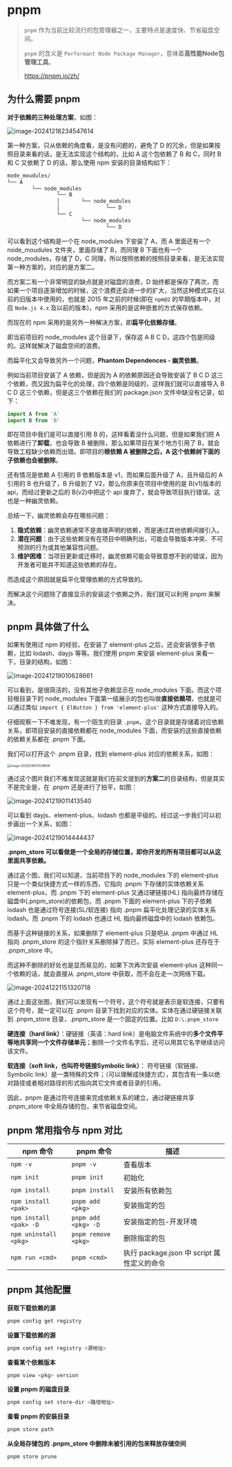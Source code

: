 # pnpm

> `pnpm` 作为当前比较流行的包管理器之一，主要特点是速度快、节省磁盘空间。
>
> `pnpm` 的含义是 `Performant Node Package Manager`，意味着**高性能Node包管理工具**。
>
> https://pnpm.io/zh/

## 为什么需要 pnpm

**对于依赖的三种处理方案**，如图：

![image-20241218234547614](https://cos.coderjc.cn/blog/image-20241218234547614.png)

第一种方案，只从依赖的角度看，是没有问题的，避免了 D 的冗余，但是如果按照目录来看的话，是无法实现这个结构的，比如 A 这个包依赖了 B 和 C，同时 B 和 C 又依赖了 D 的话，那么使用 npm 安装的目录结构如下：

```bash
mode_moudules/
└── A
		└── node_modules 
				└── B		
				│		└── node_modules 
				│				└── D
				└── C		
						└── node_modules 
								└── D
```

可以看到这个结构是一个在 node_modules 下安装了 A，而 A 里面还有一个 node_moudules 文件夹，里面存储了 B，而同理 B 下面也有一个 node_modules，存储了 D，C 同理，所以按照依赖的按照目录来看，是无法实现第一种方案的，对应的是方案二。

而方案二有一个非常明显的缺点就是对磁盘的浪费，D 始终都是保存了两次，而如果一个项目逐渐增加的时候，这个浪费还会进一步的扩大，当然这种模式实在以前的旧版本中使用的，也就是 2015 年之前的时候(即在 `npm@2` 的早期版本中，对应 `Node.js 4.x` 及以前的版本)，npm 采用的是这种嵌套的方式保存依赖。

而现在的 npm 采用的是另外一种解决方案，即**扁平化依赖存储**。

即当前项目的 node_modules 这个目录下，保存这 A B C D，这四个包是同级的。这样就解决了磁盘空间的浪费。

而扁平化又会导致另外一个问题，**Phantom Dependences - 幽灵依赖**。

例如当前项目安装了 A 依赖，但是因为 A 的依赖原因还会导致安装了 B C D 这三个依赖，而又因为扁平化的处理，四个依赖是同级的，这样我们就可以直接导入 B C D 这三个依赖，但是这三个依赖在我们的 package.json 文件中缺没有记录，如下：

```javascript
import A from 'A'
import B from 'B'
```

即在项目中我们是可以直接引用 B 的，这样看着没什么问题，但是如果我们把 A 依赖进行了**卸载**，也会导致 B 被删除，那么如果项目在某个地方引用了 B，就会导致工程缺少依赖而出错。即项目的**根依赖 A 被删除之后，A  这个依赖树下面的子依赖也会被删除**。

还有情况是依赖 A 引用的 B 依赖版本是 v1，而如果后面升级了 A，且升级后的 A 引用的 B 也升级了，B 升级到了 V2，那么你原来在项目中使用的是 B(v1)版本的 api，而经过更新之后的 B(v2)中把这个 api 废弃了，就会导致项目执行错误。这也是一种幽灵依赖。

总结一下，幽灵依赖会存在哪些问题：

1. **隐式依赖**：幽灵依赖通常不是直接声明的依赖，而是通过其他依赖间接引入。
2. **潜在问题**：由于这些依赖没有在项目中明确列出，可能会导致版本冲突、不可预测的行为或其他兼容性问题。
3. **维护困难**：当项目更新或迁移时，幽灵依赖可能会导致意想不到的错误，因为开发者可能并不知道这些依赖的存在。

而造成这个原因就是扁平化管理依赖的方式导致的。

而解决这个问题除了直接显示的安装这个依赖之外，我们就可以利用 pnpm 来解决。

## pnpm 具体做了什么

如果有使用过 npm 的经验，在安装了 element-plus 之后，还会安装很多子依赖，比如 lodash、dayjs 等等。我们使用 pnpm 来安装 element-plus 来看一下，目录的结构，如图：

![image-20241219010628661](https://cos.coderjc.cn/blog/image-20241219010628661.png)

可以看到，是很简洁的，没有其他子依赖显示在 node_modules 下面。而这个项目根目录下的 node_modules 下面第一级展示的包也叫做**直接依赖项**，也就是可以通过类似 `import { ElButton } from 'element-plus'` 这种方式直接导入的。

仔细观察一下不难发现，有一个陌生的目录 `.pnpm`，这个目录就是存储着对应依赖关系，即项目安装的直接依赖都在 node_modules 下面，而安装的这些直接依赖的依赖关系都在 .pnpm 下面。

我们可以打开这个 .pnpm 目录，找到 element-plus 对应的依赖关系，如图：

<img src="https://cos.coderjc.cn/blog/image-20241219011029608.png" alt="image-20241219011029608" style="zoom:50%;" />

通过这个图片我们不难发现这就是我们在前文提到的**方案二**的目录结构，但是其实不是完全是，在 .pnpm 还是进行了拍平，如图：

![image-20241219011413540](https://cos.coderjc.cn/blog/image-20241219011413540.png)

可以看到 dayjs、element-plus、lodash 也都是平级的。经过这一步我们可以初步画出一个关系，如图：

![image-20241219014444437](https://cos.coderjc.cn/blog/image-20241219014444437.png)

**.pnpm_store 可以看做是一个全局的存储位置，即你开发的所有项目都可以从这里面共享依赖。**

通过这个图，我们可以知道，当前项目下的 node_modules 下的 element-plus 只是一个类似快捷方式一样的东西，它指向 .pnpm 下存储的实体依赖关系 element-plus，而 .pnpm 下的 element-plus 又通过硬链接(HL) 指向最终存储在磁盘中(.pnpm_store)的依赖包，而 .pnpm 下面的 element-plus 下的子依赖 lodash 也是通过符号连接(SL/软连接) 指向 .pnpm 扁平化处理记录的实体关系 lodash。而 .pnpm 下的 lodash 也通过 HL 指向最终磁盘中的 lodash 依赖包。

而基于这种链接的关系，如果删除了 element-plus 只是吧从 .pnpm 中通过 HL 指向 .pnpm_store 的这个指针关系删除掉了而已，实际 element-plus 还存在于 .pnpm_store 中。

而这种不删除的好处也是显而易见的，如果下次再次安装 element-plus 这种同一个依赖的话，就会直接从 .pnpm_store 中获取，而不会在走一次网络下载。

![image-20241221151320718](https://cos.coderjc.cn/blog/image-20241221151320718.png)

通过上面这张图，我们可以发现有一个符号，这个符号就是表示是软连接，只要有这个符号，就一定可以在 .pnpm 目录下找到对应的实体。实体在通过硬链接关联到 .pnpm_store 目录，.pnpm_store 是一个固定的位置。比如 `D:\.pnpm_store`

**硬连接（hard link）**：硬链接（英语：hard link）是电脑文件系统中的**多个文件平等地共享同一个文件存储单元**；删除一个文件名字后，还可以用其它名字继续访问该文件。

**软连接（soft link，也叫符号链接Symbolic link）**： 符号链接（软链接、Symbolic link）是一类特殊的文件；（可以理解成快捷方式），其包含有一条以绝对路径或者相对路径的形式指向其它文件或者目录的引用。

因此，pnpm 是通过符号连接来完成依赖关系的建立，通过硬链接共享 .pnpm_store 中全局存储的包，来节省磁盘空间。

## pnpm 常用指令与 npm 对比

| **npm 命令**           | **pnpm 命令**       | **描述**                                   |
| ---------------------- | ------------------- | ------------------------------------------ |
| `npm -v`               | `pnpm -v`           | 查看版本                                   |
| `npm init`             | `pnpm init`         | 初始化                                     |
| `npm install`          | `pnpm install`      | 安装所有依赖包                             |
| `npm install <pak>`    | `pnpm add <pkg>`    | 安装指定的包                               |
| `npm install <pak> -D` | `pnpm add <pkg> -D` | 安装指定的包-开发环境                      |
| `npm uninstall <pkg>`  | `pnpm remove <pkg>` | 删除指定的包                               |
| `npm run <cmd>`        | `pnpm <cmd>`        | 执行 package.json 中 script 属性定义的命令 |

## pnpm 其他配置

**获取下载依赖的源**

```bash
pnpm config get registry
```

**设置下载依赖的源**

```bash
pnpm config set registry <源地址>
```

**查看某个依赖版本**

```bash
pnpm view <pkg> version
```

**设置 pnpm 的磁盘目录**

```bash
pnpm config set store-dir <路径地址>
```

**查看 pnpm 的安装目录**

```bash
pnpm store path
```

**从全局存储包的 .pnpm_store 中删除未被引用的包来释放存储空间**

```bash
pnpm store prune
```



